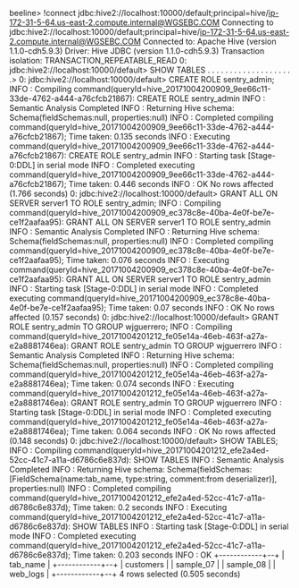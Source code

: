 beeline> !connect jdbc:hive2://localhost:10000/default;principal=hive/ip-172-31-5-64.us-east-2.compute.internal@WGSEBC.COM
Connecting to jdbc:hive2://localhost:10000/default;principal=hive/ip-172-31-5-64.us-east-2.compute.internal@WGSEBC.COM
Connected to: Apache Hive (version 1.1.0-cdh5.9.3)
Driver: Hive JDBC (version 1.1.0-cdh5.9.3)
Transaction isolation: TRANSACTION_REPEATABLE_READ
0: jdbc:hive2://localhost:10000/default> SHOW TABLES
. . . . . . . . . . . . . . . . . . . .>
0: jdbc:hive2://localhost:10000/default> CREATE ROLE sentry_admin;
INFO  : Compiling command(queryId=hive_20171004200909_9ee66c11-33de-4762-a444-a76cfcb21867): CREATE ROLE sentry_admin
INFO  : Semantic Analysis Completed
INFO  : Returning Hive schema: Schema(fieldSchemas:null, properties:null)
INFO  : Completed compiling command(queryId=hive_20171004200909_9ee66c11-33de-4762-a444-a76cfcb21867); Time taken: 0.135 seconds
INFO  : Executing command(queryId=hive_20171004200909_9ee66c11-33de-4762-a444-a76cfcb21867): CREATE ROLE sentry_admin
INFO  : Starting task [Stage-0:DDL] in serial mode
INFO  : Completed executing command(queryId=hive_20171004200909_9ee66c11-33de-4762-a444-a76cfcb21867); Time taken: 0.446 seconds
INFO  : OK
No rows affected (1.766 seconds)
0: jdbc:hive2://localhost:10000/default> GRANT ALL ON SERVER server1 TO ROLE sentry_admin;
INFO  : Compiling command(queryId=hive_20171004200909_ec378c8e-40ba-4e0f-be7e-ce1f2aafaa95): GRANT ALL ON SERVER server1 TO ROLE sentry_admin
INFO  : Semantic Analysis Completed
INFO  : Returning Hive schema: Schema(fieldSchemas:null, properties:null)
INFO  : Completed compiling command(queryId=hive_20171004200909_ec378c8e-40ba-4e0f-be7e-ce1f2aafaa95); Time taken: 0.076 seconds
INFO  : Executing command(queryId=hive_20171004200909_ec378c8e-40ba-4e0f-be7e-ce1f2aafaa95): GRANT ALL ON SERVER server1 TO ROLE sentry_admin
INFO  : Starting task [Stage-0:DDL] in serial mode
INFO  : Completed executing command(queryId=hive_20171004200909_ec378c8e-40ba-4e0f-be7e-ce1f2aafaa95); Time taken: 0.07 seconds
INFO  : OK
No rows affected (0.157 seconds)
0: jdbc:hive2://localhost:10000/default> GRANT ROLE sentry_admin TO GROUP wjguerrero;
INFO  : Compiling command(queryId=hive_20171004201212_fe05e14a-46eb-463f-a27a-e2a8881746ea): GRANT ROLE sentry_admin TO GROUP wjguerrero
INFO  : Semantic Analysis Completed
INFO  : Returning Hive schema: Schema(fieldSchemas:null, properties:null)
INFO  : Completed compiling command(queryId=hive_20171004201212_fe05e14a-46eb-463f-a27a-e2a8881746ea); Time taken: 0.074 seconds
INFO  : Executing command(queryId=hive_20171004201212_fe05e14a-46eb-463f-a27a-e2a8881746ea): GRANT ROLE sentry_admin TO GROUP wjguerrero
INFO  : Starting task [Stage-0:DDL] in serial mode
INFO  : Completed executing command(queryId=hive_20171004201212_fe05e14a-46eb-463f-a27a-e2a8881746ea); Time taken: 0.064 seconds
INFO  : OK
No rows affected (0.148 seconds)
0: jdbc:hive2://localhost:10000/default> SHOW TABLES;
INFO  : Compiling command(queryId=hive_20171004201212_efe2a4ed-52cc-41c7-a11a-d6786c6e837d): SHOW TABLES
INFO  : Semantic Analysis Completed
INFO  : Returning Hive schema: Schema(fieldSchemas:[FieldSchema(name:tab_name, type:string, comment:from deserializer)], properties:null)
INFO  : Completed compiling command(queryId=hive_20171004201212_efe2a4ed-52cc-41c7-a11a-d6786c6e837d); Time taken: 0.2 seconds
INFO  : Executing command(queryId=hive_20171004201212_efe2a4ed-52cc-41c7-a11a-d6786c6e837d): SHOW TABLES
INFO  : Starting task [Stage-0:DDL] in serial mode
INFO  : Completed executing command(queryId=hive_20171004201212_efe2a4ed-52cc-41c7-a11a-d6786c6e837d); Time taken: 0.203 seconds
INFO  : OK
+------------+--+
|  tab_name  |
+------------+--+
| customers  |
| sample_07  |
| sample_08  |
| web_logs   |
+------------+--+
4 rows selected (0.505 seconds)

